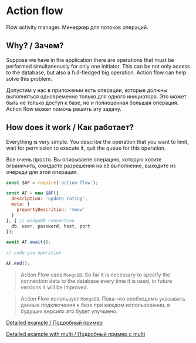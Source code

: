 # Action flow

Flow activity manager.
Менеджер для потоков операций.

## Why? / Зачем?

Suppose we have in the application there are operations that must be performed simultaneously for only one initiator. This can be not only access to the database, but also a full-fledged big operation. Action flow can help solve this problem.

Допустим у нас в приложении есть операции, которые должны выполняться одновременно только для одного инициатора. Это может быть не только доступ к базе, но и полноценная большая операция. Action flow может помочь решить эту задачу. 

## How does it work / Как работает?

Everything is very simple. You describe the operation that you want to limit, wait for permission to execute it, quit the queue for this operation.

Все очень просто. Вы описываете операцию, которую хотите ограничить, ожидаете разрешения на её выполнение, выходите из очереди для этой операции.

```javascript
const $AF = require('action-flow');

const AF = new $AF({
  description: 'update rating',
  meta: {
    propertyDescrition: 'meow'
  }
}, { // mongoDB connection
  db, user, password, host, port
});

await AF.await();

// code you operation

AF.end();
```
> Action Flow uses `MongoDB`. So far it is necessary to specify the connection data to the database every time it is used, in future versions it will be improved.

> Action Flow использует `MongoDB`. Пока-что необходимо указывать данные подключения к базе при каждом использовании, в будущих версиях это будет улучшено.

[Detailed example / Подробный пример](https://github.com/deviun/action-flow/blob/master/test/action.flow.js)

[Detailed example with multi / Подробный пример с multi](https://github.com/deviun/action-flow/blob/master/test/action.flow.multi.js)